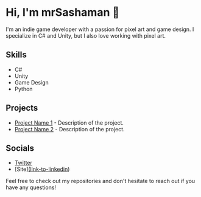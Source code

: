 # Hi, I'm mrSashaman 👋

I'm an indie game developer with a passion for pixel art and game design. I specialize in C# and Unity, but I also love working with pixel art.

## Skills

- C#
- Unity
- Game Design
- Python


## Projects

- [Project Name 1](link-to-repo-1) - Description of the project.
- [Project Name 2](link-to-repo-2) - Description of the project.

## Socials

- [Twitter]([link-to-twitter](https://x.com/MrSashaman))
- [Site][(link-to-linkedin](https://steelfoxgames.fun/))

Feel free to check out my repositories and don't hesitate to reach out if you have any questions!
